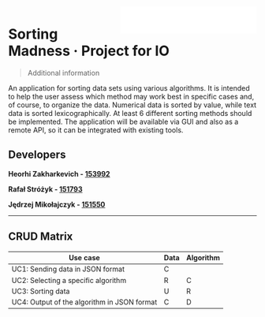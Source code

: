 <img src="./images/put_logo_text.png" alt="Logo of the project" align="right">

# Sorting Madness &middot; Project for IO 
> Additional information

An application for sorting data sets using various algorithms. It is intended to help the user assess which method may work best in specific cases and, of course, to organize the data. Numerical data is sorted by value, while text data is sorted lexicographically. At least 6 different sorting methods should be implemented. The application will be available via GUI and also as a remote API, so it can be integrated with existing tools.

## Developers
**Heorhi Zakharkevich - [153992](https://usosweb.put.poznan.pl/kontroler.php?_action=katalog2/osoby/pokazOsobe&os_id=107761)**

**Rafał Stróżyk - [151793](https://usosweb.put.poznan.pl/kontroler.php?_action=katalog2/osoby/pokazOsobe&os_id=105473)**

**Jędrzej Mikołajczyk - [151550](https://usosweb.put.poznan.pl/kontroler.php?_action=katalog2/osoby/pokazOsobe&os_id=105230)**

---

## CRUD Matrix

| Use case                                              | Data  | Algorithm |
| -------------------------------------------------     | ------ | ------- |
| UC1: Sending data in JSON format                      |  C     |         |           
| UC2: Selecting a specific algorithm                   |  R     |    C    |           
| UC3: Sorting data                                     |  U     |    R    |           
| UC4: Output of the algorithm in JSON format           |  C     |    D    |           
